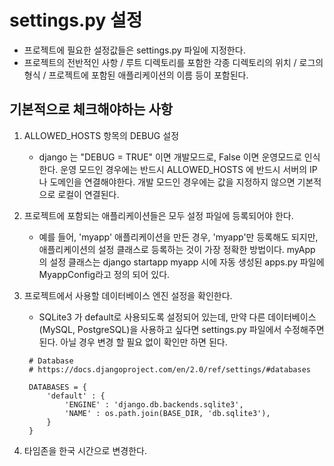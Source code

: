 # settings.py 설정

- 프로젝트에 필요한 설정값들은 settings.py 파일에 지정한다.
- 프로젝트의 전반적인 사항 / 루트 디렉토리를 포함한 각종 디렉토리의 위치 / 로그의 형식 / 프로젝트에 포함된 애플리케이션의 이름 등이 포함된다.

## 기본적으로 체크해야하는 사항

1. ALLOWED_HOSTS 항목의 DEBUG 설정

   - django 는 "DEBUG = TRUE" 이면 개발모드로, False 이면 운영모드로 인식한다. 운영 모드인 경우에는 반드시 ALLOWED_HOSTS 에 반드시 서버의 IP 나 도메인을 연결해야한다. 개발 모드인 경우에는 값을 지정하지 않으면 기본적으로 로컬이 연결된다.

2. 프로젝트에 포함되는 애플리케이션들은 모두 설정 파일에 등록되어야 한다.

   - 예를 들어, 'myapp' 애플리케이션을 만든 경우, 'myapp'만 등록해도 되지만, 애플리케이션의 설정 클래스로 등록하는 것이 가장 정확한 방법이다. myApp 의 설정 클래스는 django startapp myapp 시에 자동 생성된 apps.py 파일에 MyappConfig라고 정의 되어 있다.

3. 프로젝트에서 사용할 데이터베이스 엔진 설정을 확인한다.

   - SQLite3 가 default로 사용되도록 설정되어 있는데, 만약 다른 데이터베이스(MySQL, PostgreSQL)을 사용하고 싶다면 settings.py 파일에서 수정해주면 된다. 아닐 경우 변경 할 필요 없이 확인만 하면 된다.

   ```
    # Database
    # https://docs.djangoproject.com/en/2.0/ref/settings/#databases

    DATABASES = {
        'default' : {
            'ENGINE' : 'django.db.backends.sqlite3',
            'NAME' : os.path.join(BASE_DIR, 'db.sqlite3'),
        }
    }

   ```

4. 타임존을 한국 시간으로 변경한다.
